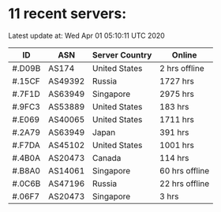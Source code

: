 # 11 recent servers:

Latest update at: Wed Apr 01 05:10:11 UTC 2020

| ID | ASN | Server Country | Online |
| -- | --- | -------------- | ------ |
| #.D09B | AS174 | United States | 2 hrs offline |
| #.15CF | AS49392 | Russia | 1727 hrs |
| #.7F1D | AS63949 | Singapore | 2975 hrs |
| #.9FC3 | AS53889 | United States | 183 hrs |
| #.E069 | AS40065 | United States | 1711 hrs |
| #.2A79 | AS63949 | Japan | 391 hrs |
| #.F7DA | AS45102 | United States | 1001 hrs |
| #.4B0A | AS20473 | Canada | 114 hrs |
| #.B8A0 | AS14061 | Singapore | 60 hrs offline |
| #.0C6B | AS47196 | Russia | 22 hrs offline |
| #.06F7 | AS20473 | Singapore | 3 hrs |

